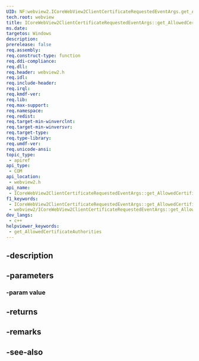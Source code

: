 ```yaml
---
UID: NF:webview2.ICoreWebView2ClientCertificateRequestedEventArgs.get_AllowedCertificateAuthorities
tech.root: webview
title: ICoreWebView2ClientCertificateRequestedEventArgs::get_AllowedCertificateAuthorities
ms.date: 
targetos: Windows
description: 
prerelease: false
req.assembly: 
req.construct-type: function
req.ddi-compliance: 
req.dll: 
req.header: webview2.h
req.idl: 
req.include-header: 
req.irql: 
req.kmdf-ver: 
req.lib: 
req.max-support: 
req.namespace: 
req.redist: 
req.target-min-winverclnt: 
req.target-min-winversvr: 
req.target-type: 
req.type-library: 
req.umdf-ver: 
req.unicode-ansi: 
topic_type:
 - apiref
api_type:
 - COM
api_location:
 - webview2.h
api_name:
 - ICoreWebView2ClientCertificateRequestedEventArgs::get_AllowedCertificateAuthorities
f1_keywords:
 - ICoreWebView2ClientCertificateRequestedEventArgs::get_AllowedCertificateAuthorities
 - webview2/ICoreWebView2ClientCertificateRequestedEventArgs::get_AllowedCertificateAuthorities
dev_langs:
 - c++
helpviewer_keywords:
 - get_AllowedCertificateAuthorities
---
```


## -description

## -parameters

### -param value

## -returns

## -remarks

## -see-also

